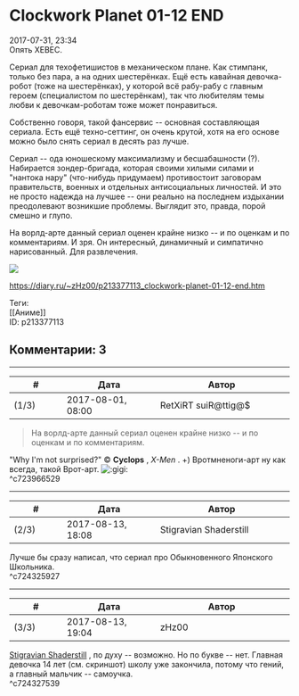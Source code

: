 Clockwork Planet 01-12 END
==========================

  
2017-07-31, 23:34  
 Опять XEBEC.   
   
 Сериал для техофетишистов в механическом плане. Как стимпанк, только без пара, а на одних шестерёнках. Ещё есть кавайная девочка-робот (тоже на шестерёнках), у которой всё рабу-рабу с главным героем (специалистом по шестерёнкам), так что любителям темы любви к девочкам-роботам тоже может понравиться.   
   
 Собственно говоря, такой фансервис -- основная составляющая сериала. Есть ещё техно-сеттинг, он очень крутой, хотя на его основе можно было снять сериал в десять раз лучше.   
   
 Сериал -- ода юношескому максимализму и бесшабашности (?). Набирается зондер-бригада, которая своими хилыми силами и "нантока нару" (что-нибудь придумаем) противостоит заговорам правительств, военных и отдельных антисоциальных личностей. И это не просто надежда на лучшее -- они реально на последнем издыхании преодолевают возникшие проблемы. Выглядит это, правда, порой смешно и глупо.   
   
 На ворлд-арте данный сериал оценен крайне низко -- и по оценкам и по комментариям. И зря. Он интересный, динамичный и симпатично нарисованный. Для развлечения.   
   
   [![](https://i.imgur.com/BS2FTaFl.jpg)](https://i.imgur.com/BS2FTaF.jpg)     
  
<https://diary.ru/~zHz00/p213377113_clockwork-planet-01-12-end.htm>  
  
Теги:  
[[Аниме]]  
ID: p213377113  


Комментарии: 3
--------------

  


---



|         #         |              Дата              |                     Автор                     |           ID           |
| --- | --- | --- | --- |
| (1/3) | 2017-08-01, 08:00 | RetXiRT suiR@ttig@$ | c723966529 |

  
  
>   На ворлд-арте данный сериал оценен крайне низко -- и по оценкам и по комментариям.  

 "Why I'm not surprised?"  ©  **Cyclops**  ,  *X-Men*  . +)  Вротмненоги-арт ну как всегда, такой Врот-арт. ![:gigi:](http://static.diary.ru/picture/1134.gif)    
 ^c723966529

---



|         #         |              Дата              |                     Автор                     |           ID           |
| --- | --- | --- | --- |
| (2/3) | 2017-08-13, 18:08 | Stigravian Shaderstill | c724325927 |

  
 Лучше бы сразу написал, что сериал про Обыкновенного Японского Школьника.   
 ^c724325927

---



|         #         |              Дата              |                     Автор                     |           ID           |
| --- | --- | --- | --- |
| (3/3) | 2017-08-13, 19:04 | zHz00 | c724327539 |

  
  [Stigravian Shaderstill](http://stigravian.diary.ru "Science, Death, Rock-n-Roll")  , по духу -- возможно. Но по букве -- нет. Главная девочка 14 лет (см. скриншот) школу уже закончила, потому что гений, а главный мальчик -- самоучка.   
 ^c724327539